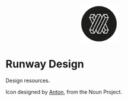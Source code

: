 <p align="center">
  <img src="PNG/icon.png" width="100">
</p>

# Runway Design

Design resources.

Icon designed by [Anton](https://thenounproject.com/parkasever/), from the Noun Project.